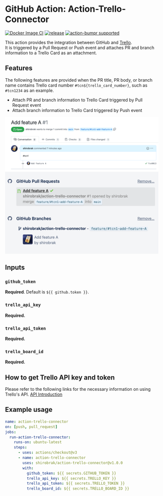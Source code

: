 # GitHub Action: Action-Trello-Connector

[![Docker Image CI](https://github.com/shirobrak/action-trello-connector/actions/workflows/dockerimage.yaml/badge.svg)](https://github.com/shirobrak/action-trello-connector/actions/workflows/dockerimage.yaml)
[![release](https://github.com/shirobrak/action-trello-connector/actions/workflows/release.yaml/badge.svg)](https://github.com/shirobrak/action-trello-connector/actions/workflows/release.yaml)
[![action-bumpr supported](https://img.shields.io/badge/bumpr-supported-ff69b4?logo=github&link=https://github.com/haya14busa/action-bumpr)](https://github.com/haya14busa/action-bumpr)

This action provides the integration between GitHub and [Trello](https://trello.com/). <br/>
It is triggered by a Pull Request or Push event and attaches PR and branch information to a Trello Card as an attachment.

## Features

The following features are provided when the PR title, PR body, or branch name contains Trello card number `#tcn${trello_card_number}`, such as `#tcn1234` as an example.

- Attach PR and branch information to Trello Card triggered by Pull Request event
- Attach branch information to Trello Card triggered by Push event

![](./imgs/tcn_in_pr_body.png)
![](./imgs/trello_card_attached_gh_content.png)

## Inputs

### `github_token`

**Required**. Default is `${{ github.token }}`.

### `trello_api_key`

**Required.**

### `trello_api_token`

**Required.**

### `trello_board_id`

**Required.**

## How to get Trello API key and token

Please refer to the following links for the necessary information on using Trello's API.
[API Introduction](https://developer.atlassian.com/cloud/trello/guides/rest-api/api-introduction/)

## Example usage

```yaml
name: action-trello-connector
on: [push, pull_request]
jobs:
  run-action-trello-connector:
    runs-on: ubuntu-latest
    steps:
      - uses: actions/checkout@v3
      - name: action-trello-connector
        uses: shirobrak/action-trello-connector@v1.0.0
        with:
          github_token: ${{ secrets.GITHUB_TOKEN }}
          trello_api_key: ${{ secrets.TRELLO_KEY }}
          trello_api_token: ${{ secrets.TRELLO_TOKEN }}
          trello_board_id: ${{ secrets.TRELLO_BOARD_ID }}
```